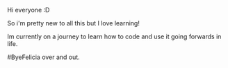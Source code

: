 Hi everyone :D 

So i'm pretty new to all this but I love learning! 

Im currently on a journey to learn how to code and use it going forwards in life. 

#ByeFelicia over and out. 
